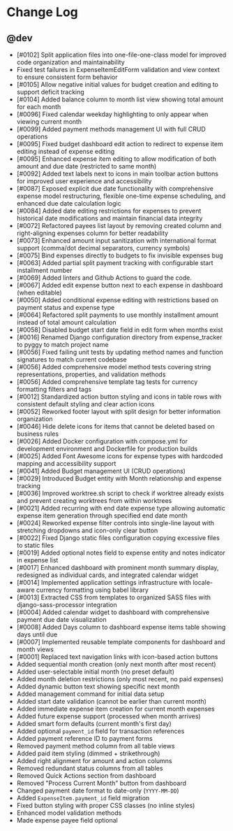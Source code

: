 # Change Log

## @dev

- [#0102] Split application files into one-file-one-class model for improved code organization and maintainability
- Fixed test failures in ExpenseItemEditForm validation and view context to ensure consistent form behavior
- [#0105] Allow negative initial values for budget creation and editing to support deficit tracking
- [#0104] Added balance column to month list view showing total amount for each month
- [#0096] Fixed calendar weekday highlighting to only appear when viewing current month
- [#0099] Added payment methods management UI with full CRUD operations
- [#0095] Fixed budget dashboard edit action to redirect to expense item editing instead of expense editing
- [#0095] Enhanced expense item editing to allow modification of both amount and due date (restricted to same month)
- [#0092] Added text labels next to icons in main toolbar action buttons for improved user experience and accessibility
- [#0087] Exposed explicit due date functionality with comprehensive expense model restructuring, flexible one-time expense scheduling, and enhanced due date calculation logic
- [#0084] Added date editing restrictions for expenses to prevent historical date modifications and maintain financial data integrity
- [#0072] Refactored payees list layout by removing created column and right-aligning expenses column for better readability
- [#0073] Enhanced amount input sanitization with international format support (comma/dot decimal separators, currency symbols)
- [#0075] Bind expenses directly to budgets to fix invisible expenses bug
- [#0063] Added partial split payment tracking with configurable start installment number
- [#0069] Added linters and Github Actions to guard the code.
- [#0067] Added edit expense button next to each expense in dashboard (when editable)
- [#0050] Added conditional expense editing with restrictions based on payment status and expense type
- [#0064] Refactored split payments to use monthly installment amount instead of total amount calculation
- [#0058] Disabled budget start date field in edit form when months exist
- [#0016] Renamed Django configuration directory from expense_tracker to pyggy to match project name
- [#0056] Fixed failing unit tests by updating method names and function signatures to match current codebase
- [#0056] Added comprehensive model method tests covering string representations, properties, and validation methods
- [#0056] Added comprehensive template tag tests for currency formatting filters and tags
- [#0012] Standardized action button styling and icons in table rows with consistent default styling and clear action icons
- [#0052] Reworked footer layout with split design for better information organization
- [#0046] Hide delete icons for items that cannot be deleted based on business rules
- [#0026] Added Docker configuration with compose.yml for development environment and Dockerfile for production builds
- [#0025] Added Font Awesome icons for expense types with hardcoded mapping and accessibility support
- [#0041] Added Budget management UI (CRUD operations)
- [#0029] Introduced Budget entity with Month relationship and expense tracking
- [#0036] Improved worktree.sh script to check if worktree already exists and prevent creating worktrees from within worktrees
- [#0021] Added recurring with end date expense type allowing automatic expense item generation through specified end date month
- [#0024] Reworked expense filter controls into single-line layout with stretching dropdowns and icon-only clear button
- [#0022] Fixed Django static files configuration copying excessive files to static files
- [#0019] Added optional notes field to expense entity and notes indicator in expense list
- [#0017] Enhanced dashboard with prominent month summary display, redesigned as individual cards, and integrated calendar widget
- [#0014] Implemented application settings infrastructure with locale-aware currency formatting using babel library
- [#0013] Extracted CSS from templates to organized SASS files with django-sass-processor integration
- [#0004] Added calendar widget to dashboard with comprehensive payment due date visualization
- [#0008] Added Days column to dashboard expense items table showing days until due
- [#0007] Implemented reusable template components for dashboard and month views
- [#0001] Replaced text navigation links with icon-based action buttons
- Added sequential month creation (only next month after most recent)
- Added user-selectable initial month (no preset default)
- Added month deletion restrictions (only most recent, no paid expenses)
- Added dynamic button text showing specific next month
- Added management command for initial data setup
- Added start date validation (cannot be earlier than current month)
- Added immediate expense item creation for current month expenses
- Added future expense support (processed when month arrives)
- Added smart form defaults (current month's first day)
- Added optional `payment_id` field for transaction references
- Added payment reference ID to payment forms
- Removed payment method column from all table views
- Added paid item styling (dimmed + strikethrough)
- Added right alignment for amount and action columns
- Removed redundant status columns from all tables
- Removed Quick Actions section from dashboard
- Removed "Process Current Month" button from dashboard
- Changed payment date format to date-only (`YYYY-MM-DD`)
- Added `ExpenseItem.payment_id` field migration
- Fixed button styling with proper CSS classes (no inline styles)
- Enhanced model validation methods
- Made expense payee field optional
